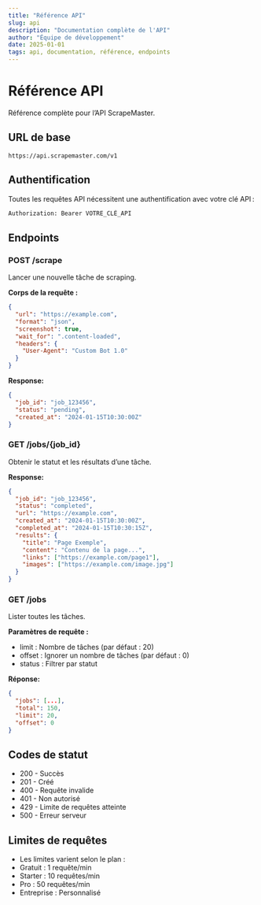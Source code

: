 ```yaml
---
title: "Référence API"
slug: api
description: "Documentation complète de l'API"
author: "Équipe de développement"
date: 2025-01-01
tags: api, documentation, référence, endpoints
---
```


# Référence API

Référence complète pour l’API ScrapeMaster.

## URL de base

```
https://api.scrapemaster.com/v1
```


## Authentification

Toutes les requêtes API nécessitent une authentification avec votre clé API :

```bash
Authorization: Bearer VOTRE_CLÉ_API
```

## Endpoints

### POST /scrape

Lancer une nouvelle tâche de scraping.

**Corps de la requête :**

```json
{
  "url": "https://example.com",
  "format": "json",
  "screenshot": true,
  "wait_for": ".content-loaded",
  "headers": {
    "User-Agent": "Custom Bot 1.0"
  }
}
```

**Response:**
```json
{
  "job_id": "job_123456",
  "status": "pending",
  "created_at": "2024-01-15T10:30:00Z"
}
```

### GET /jobs/{job_id}

Obtenir le statut et les résultats d’une tâche.

**Response:**
```json
{
  "job_id": "job_123456",
  "status": "completed",
  "url": "https://example.com",
  "created_at": "2024-01-15T10:30:00Z",
  "completed_at": "2024-01-15T10:30:15Z",
  "results": {
    "title": "Page Exemple",
    "content": "Contenu de la page...",
    "links": ["https://example.com/page1"],
    "images": ["https://example.com/image.jpg"]
  }
}
```

### GET /jobs

Lister toutes les tâches.

**Paramètres de requête :**
- limit : Nombre de tâches (par défaut : 20)
- offset : Ignorer un nombre de tâches (par défaut : 0)
- status : Filtrer par statut

**Réponse:**
```json
{
  "jobs": [...],
  "total": 150,
  "limit": 20,
  "offset": 0
}
```

## Codes de statut

- 200 - Succès
- 201 - Créé
- 400 - Requête invalide
- 401 - Non autorisé
- 429 - Limite de requêtes atteinte
- 500 - Erreur serveur

## Limites de requêtes

- Les limites varient selon le plan :
- Gratuit : 1 requête/min
- Starter : 10 requêtes/min
- Pro : 50 requêtes/min
- Entreprise : Personnalisé